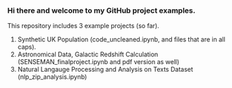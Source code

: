 ### Hi there and welcome to my GitHub project examples.


This repository includes 3 example projects (so far).
1. Synthetic UK Population (code_uncleaned.ipynb, and files that are in all caps).
2. Astronomical Data, Galactic Redshift Calculation (SENSEMAN_finalproject.ipynb and pdf version as well)
3. Natural Langauge Processing and Analysis on Texts Dataset (nlp_zip_analysis.ipynb)
